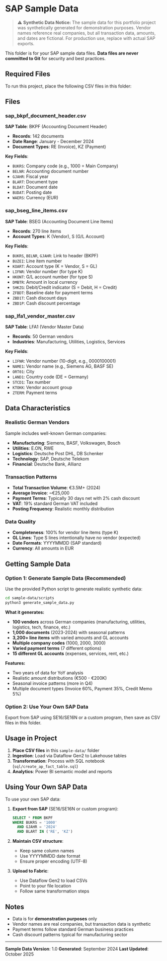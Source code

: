 # SAP Sample Data

> ⚠️ **Synthetic Data Notice:** The sample data for this portfolio project was synthetically generated for demonstration purposes. Vendor names reference real companies, but all transaction data, amounts, and dates are fictional. For production use, replace with actual SAP exports.

This folder is for your SAP sample data files. **Data files are never committed to Git** for security and best practices.

## Required Files

To run this project, place the following CSV files in this folder:

## Files

### sap_bkpf_document_header.csv
**SAP Table**: BKPF (Accounting Document Header)
- **Records**: 142 documents
- **Date Range**: January - December 2024
- **Document Types**: RE (Invoice), KZ (Payment)

**Key Fields**:
- `BUKRS`: Company code (e.g., 1000 = Main Company)
- `BELNR`: Accounting document number
- `GJAHR`: Fiscal year
- `BLART`: Document type
- `BLDAT`: Document date
- `BUDAT`: Posting date
- `WAERS`: Currency (EUR)

### sap_bseg_line_items.csv
**SAP Table**: BSEG (Accounting Document Line Items)
- **Records**: 270 line items
- **Account Types**: K (Vendor), S (G/L Account)

**Key Fields**:
- `BUKRS`, `BELNR`, `GJAHR`: Link to header (BKPF)
- `BUZEI`: Line item number
- `KOART`: Account type (K = Vendor, S = GL)
- `LIFNR`: Vendor number (for type K)
- `HKONT`: G/L account number (for type S)
- `DMBTR`: Amount in local currency
- `SHKZG`: Debit/Credit indicator (S = Debit, H = Credit)
- `ZFBDT`: Baseline date for payment terms
- `ZBD1T`: Cash discount days
- `ZBD1P`: Cash discount percentage

### sap_lfa1_vendor_master.csv
**SAP Table**: LFA1 (Vendor Master Data)
- **Records**: 50 German vendors
- **Industries**: Manufacturing, Utilities, Logistics, Services

**Key Fields**:
- `LIFNR`: Vendor number (10-digit, e.g., 0000100001)
- `NAME1`: Vendor name (e.g., Siemens AG, BASF SE)
- `ORT01`: City
- `LAND1`: Country code (DE = Germany)
- `STCD1`: Tax number
- `KTOKK`: Vendor account group
- `ZTERM`: Payment terms

## Data Characteristics

### Realistic German Vendors
Sample includes well-known German companies:
- **Manufacturing**: Siemens, BASF, Volkswagen, Bosch
- **Utilities**: E.ON, RWE
- **Logistics**: Deutsche Post DHL, DB Schenker
- **Technology**: SAP, Deutsche Telekom
- **Financial**: Deutsche Bank, Allianz

### Transaction Patterns
- **Total Transaction Volume**: €3.5M+ (2024)
- **Average Invoice**: ~€25,000
- **Payment Terms**: Typically 30 days net with 2% cash discount
- **VAT**: 19% standard German VAT included
- **Posting Frequency**: Realistic monthly distribution

### Data Quality
- **Completeness**: 100% for vendor line items (type K)
- **GL Lines**: Type S lines intentionally have no vendor (expected)
- **Date Formats**: YYYYMMDD (SAP standard)
- **Currency**: All amounts in EUR

## Getting Sample Data

### Option 1: Generate Sample Data (Recommended)

Use the provided Python script to generate realistic synthetic data:

```bash
cd sample-data/scripts
python3 generate_sample_data.py
```

**What it generates:**
- **100 vendors** across German companies (manufacturing, utilities, logistics, tech, finance, etc.)
- **1,000 documents** (2023-2024) with seasonal patterns
- **3,200+ line items** with varied amounts and GL accounts
- **Multiple company codes** (1000, 2000, 3000)
- **Varied payment terms** (7 different options)
- **15 different GL accounts** (expenses, services, rent, etc.)

**Features:**
- Two years of data for YoY analysis
- Realistic amount distributions (€500 - €200K)
- Seasonal invoice patterns (more in Q4)
- Multiple document types (Invoice 60%, Payment 35%, Credit Memo 5%)

### Option 2: Use Your Own SAP Data

Export from SAP using SE16/SE16N or a custom program, then save as CSV files in this folder.

## Usage in Project

1. **Place CSV files** in this `sample-data/` folder
2. **Ingestion**: Load via Dataflow Gen2 to Lakehouse tables
3. **Transformation**: Process with SQL notebook (`sql/create_ap_fact_table.sql`)
4. **Analytics**: Power BI semantic model and reports

## Using Your Own SAP Data

To use your own SAP data:

1. **Export from SAP** (SE16/SE16N or custom program):
   ```sql
   SELECT * FROM BKPF
   WHERE BUKRS = '1000'
     AND GJAHR = '2024'
     AND BLART IN ('RE', 'KZ')
   ```

2. **Maintain CSV structure**:
   - Keep same column names
   - Use YYYYMMDD date format
   - Ensure proper encoding (UTF-8)

3. **Upload to Fabric**:
   - Use Dataflow Gen2 to load CSVs
   - Point to your file location
   - Follow same transformation steps

## Notes

- Data is for **demonstration purposes** only
- Vendor names are real companies, but transaction data is synthetic
- Payment terms follow standard German business practices
- Cash discount patterns typical for manufacturing sector

---

**Sample Data Version**: 1.0
**Generated**: September 2024
**Last Updated**: October 2025
